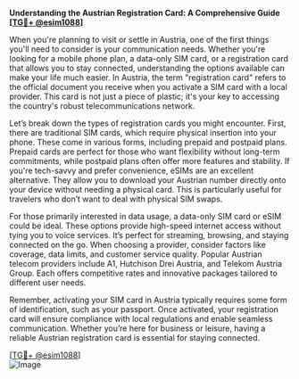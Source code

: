 **Understanding the Austrian Registration Card: A Comprehensive Guide [[TG💪+ @esim1088](https://t.me/s/esim1088)]**

When you're planning to visit or settle in Austria, one of the first things you'll need to consider is your communication needs. Whether you're looking for a mobile phone plan, a data-only SIM card, or a registration card that allows you to stay connected, understanding the options available can make your life much easier. In Austria, the term "registration card" refers to the official document you receive when you activate a SIM card with a local provider. This card is not just a piece of plastic; it's your key to accessing the country's robust telecommunications network.

Let’s break down the types of registration cards you might encounter. First, there are traditional SIM cards, which require physical insertion into your phone. These come in various forms, including prepaid and postpaid plans. Prepaid cards are perfect for those who want flexibility without long-term commitments, while postpaid plans often offer more features and stability. If you're tech-savvy and prefer convenience, eSIMs are an excellent alternative. They allow you to download your Austrian number directly onto your device without needing a physical card. This is particularly useful for travelers who don’t want to deal with physical SIM swaps.

For those primarily interested in data usage, a data-only SIM card or eSIM could be ideal. These options provide high-speed internet access without tying you to voice services. It’s perfect for streaming, browsing, and staying connected on the go. When choosing a provider, consider factors like coverage, data limits, and customer service quality. Popular Austrian telecom providers include A1, Hutchison Drei Austria, and Telekom Austria Group. Each offers competitive rates and innovative packages tailored to different user needs.

Remember, activating your SIM card in Austria typically requires some form of identification, such as your passport. Once activated, your registration card will ensure compliance with local regulations and enable seamless communication. Whether you’re here for business or leisure, having a reliable Austrian registration card is essential for staying connected.

[[TG💪+ @esim1088](https://t.me/s/esim1088)]  
![Image](https://i.postimg.cc/Y0z9fWf4/image.png)